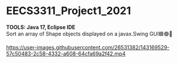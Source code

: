 # EECS3311_Project1_2021
<b>TOOLS: Java 17, Eclipse IDE </b><br>
Sort an array of Shape objects displayed on a javax.Swing GUI🟦🟢🔺

https://user-images.githubusercontent.com/26531382/143169529-57c50483-2c58-4332-a608-64cfa69a2f42.mp4


